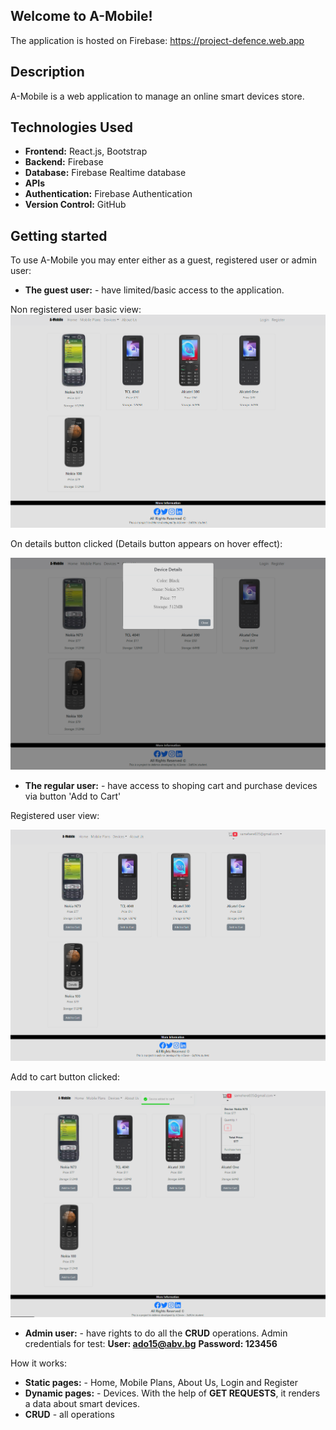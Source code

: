 ## Welcome to A-Mobile!

The application is hosted on Firebase: https://project-defence.web.app

## Description

A-Mobile is a web application to manage an online smart devices store.

 ## Technologies Used

- **Frontend:** React.js, Bootstrap
- **Backend:** Firebase
- **Database:** Firebase Realtime database
- **APIs**
- **Authentication:** Firebase Authentication
- **Version Control:** GitHub

## Getting started

To use A-Mobile you may enter either as a guest, registered user or admin user:
- **The guest user:** - have limited/basic access to the application.

Non registered user basic view:
![Non registered user basic view](<https://github.com/AdrianSavov/A-Mobile/blob/main/app/public/screenshots/non-registered-user-view.png?raw=true>)

On details button clicked (Details button appears on hover effect):

![On details button clicked](<https://github.com/AdrianSavov/A-Mobile/blob/main/app/public/screenshots/on-details-button-click.png?raw=true>)

- **The regular user:** - have access to shoping cart and purchase devices via button 'Add to Cart'

Registered user view:

![Registered user view](<https://github.com/AdrianSavov/A-Mobile/blob/main/app/public/screenshots/registered-user-view.png?raw=true>)

Add to cart button clicked:

![Add to cart button clicked](<https://github.com/AdrianSavov/A-Mobile/blob/main/app/public/screenshots/add-device-to-cart.png?raw=true>)

- **Admin user:** - have rights to do all the **CRUD** operations.
Admin credentials for test:
**User: ado15@abv.bg**
**Password: 123456**

How it works:
- **Static pages:** - Home, Mobile Plans, About Us, Login and Register
- **Dynamic pages:** - Devices. With the help of **GET REQUESTS**, it renders a data about smart devices.
- **CRUD** - all operations


